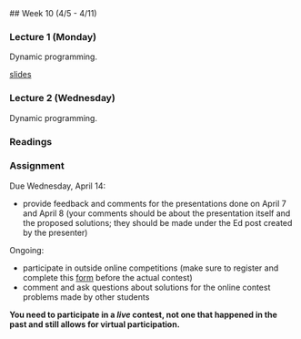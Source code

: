<div class="week">

<div class="week_heading" markdown="1">
## Week 10 (4/5 - 4/11)
</div>

<div class="column_materials"  markdown="1">

### Lecture 1 (Monday)

Dynamic programming.

[slides](slides/11-dynamic-programming_3.html)

### Lecture 2 (Wednesday)

Dynamic programming.

### Readings




</div>

<div class="column_assign"  markdown="1">


### Assignment

Due Wednesday, April 14:
- provide feedback and comments for the presentations done on April 7 and April 8
(your comments should be about the presentation itself and the proposed solutions;
they should be made under the Ed post created by the presenter)


Ongoing:
- participate in outside online competitions (make sure to register and complete
this [form](https://forms.gle/h4Lb5faESmUsUybE8) before the actual contest)
- comment and ask questions about solutions for the online contest problems made by other students

__You need to participate in a _live_ contest, not one that happened in the past and still allows for virtual participation.__


</div>
</div>
